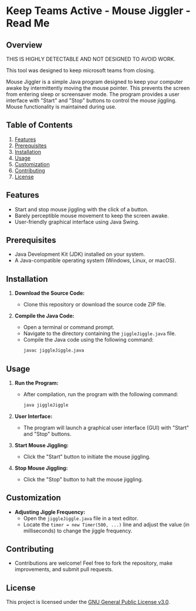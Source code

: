 # Keep Teams Active - Mouse Jiggler - Read Me

## Overview

THIS IS HIGHLY DETECTABLE AND NOT DESIGNED TO AVOID WORK.

This tool was designed to keep microsoft teams from closing. 

Mouse Jiggler is a simple Java program designed to keep your computer awake by intermittently moving the mouse pointer. This prevents the screen from entering sleep or screensaver mode. The program provides a user interface with "Start" and "Stop" buttons to control the mouse jiggling. Mouse functionality is maintained during use. 

## Table of Contents

1. [Features](#features)
2. [Prerequisites](#prerequisites)
3. [Installation](#installation)
4. [Usage](#usage)
5. [Customization](#customization)
6. [Contributing](#contributing)
7. [License](#license)

## Features

- Start and stop mouse jiggling with the click of a button.
- Barely perceptible mouse movement to keep the screen awake.
- User-friendly graphical interface using Java Swing.

## Prerequisites

- Java Development Kit (JDK) installed on your system.
- A Java-compatible operating system (Windows, Linux, or macOS).

## Installation

1. **Download the Source Code:**
   - Clone this repository or download the source code ZIP file.

2. **Compile the Java Code:**
   - Open a terminal or command prompt.
   - Navigate to the directory containing the `jiggleJiggle.java` file.
   - Compile the Java code using the following command:
     ```sh
     javac jiggleJiggle.java
     ```

## Usage

1. **Run the Program:**
   - After compilation, run the program with the following command:
     ```sh
     java jiggleJiggle
     ```

2. **User Interface:**
   - The program will launch a graphical user interface (GUI) with "Start" and "Stop" buttons.

3. **Start Mouse Jiggling:**
   - Click the "Start" button to initiate the mouse jiggling.

4. **Stop Mouse Jiggling:**
   - Click the "Stop" button to halt the mouse jiggling.

## Customization

- **Adjusting Jiggle Frequency:**
  - Open the `jiggleJiggle.java` file in a text editor.
  - Locate the `timer = new Timer(500, ...)` line and adjust the value (in milliseconds) to change the jiggle frequency.


## Contributing

- Contributions are welcome! Feel free to fork the repository, make improvements, and submit pull requests.

## License

This project is licensed under the [GNU General Public License v3.0](LICENSE).
